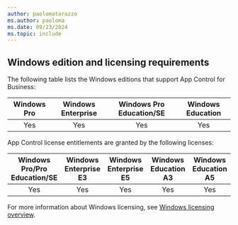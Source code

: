 ```yaml
---
author: paolomatarazzo
ms.author: paoloma
ms.date: 09/23/2024
ms.topic: include
---
```


## Windows edition and licensing requirements

The following table lists the Windows editions that support App Control for Business:

|Windows Pro|Windows Enterprise|Windows Pro Education/SE|Windows Education|
|:---:|:---:|:---:|:---:|
|Yes|Yes|Yes|Yes|

App Control license entitlements are granted by the following licenses:

|Windows Pro/Pro Education/SE|Windows Enterprise E3|Windows Enterprise E5|Windows Education A3|Windows Education A5|
|:---:|:---:|:---:|:---:|:---:|
|Yes|Yes|Yes|Yes|Yes|

For more information about Windows licensing, see [Windows licensing overview](/windows/whats-new/windows-licensing).
